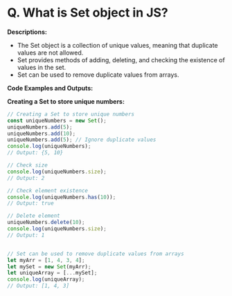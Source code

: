 # Q. What is Set object in JS?

**Descriptions:**
- The Set object is a collection of unique values, meaning that duplicate values are not allowed.
- Set provides methods of adding, deleting, and checking the existence of values in the set.
- Set can be used to remove duplicate values from arrays.

**Code Examples and Outputs:**

**Creating a Set to store unique numbers:**
```javascript
// Creating a Set to store unique numbers
const uniqueNumbers = new Set();
uniqueNumbers.add(5);
uniqueNumbers.add(10);
uniqueNumbers.add(5); // Ignore duplicate values
console.log(uniqueNumbers);
// Output: {5, 10}

// Check size
console.log(uniqueNumbers.size);
// Output: 2

// Check element existence
console.log(uniqueNumbers.has(10));
// Output: true

// Delete element
uniqueNumbers.delete(10);
console.log(uniqueNumbers.size);
// Output: 1


// Set can be used to remove duplicate values from arrays
let myArr = [1, 4, 3, 4];
let mySet = new Set(myArr);
let uniqueArray = [...mySet];
console.log(uniqueArray);
// Output: [1, 4, 3]

